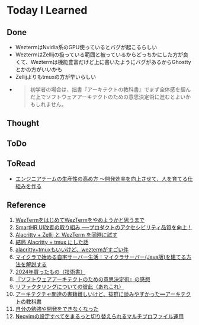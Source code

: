 # Today I Learned

## Done
- WeztermはNvidia系のGPU使っているとバグが起こるらしい
- WeztermはZellijの扱っている範囲と被っているからどっちかにした方が良くて、Weztermは機能豊富だけど上に書いたようにバグがあるからGhosttyとかの方がいいかも
- Zellijよりもtmuxの方が早いらしい
- >初学者の場合は、拙書『アーキテクトの教科書』でまず全体感を掴んだ上でソフトウェアアーキテクトのための意思決定術に進むとよいかもしれません。

## Thought

## ToDo

## ToRead
- [エンジニアチームの生産性の高め方 〜開発効率を向上させて、人を育てる仕組みを作る](https://amzn.asia/d/1fuPmN2)

## Reference
1. [WezTermをはじめてWezTermをやめようかと思うまで](https://gentoo.hatenablog.com/entry/2024/10/04/161346)
2. [SmartHR UI改善の取り組み ──プロダクトのアクセシビリティ品質を向上！](https://tech.smarthr.jp/entry/2025/02/07/190724)
3. [Alacritty + Zellij と WezTerm を同時に試す](https://zenn.dev/a24k/articles/20221024-alacritty-zellij-wezterm)
4. [結局 Alacritty + tmux にした話](https://zenn.dev/a24k/articles/20221027-alacritty-tmux)
5. [alacritty+tmuxもいいけど、weztermがすごい件](https://zenn.dev/yutakatay/articles/wezterm-intro)
6. [マイクラで始める自宅サーバー生活！マイクラサーバー(Java版)を建てる方法を解説する](https://zenn.dev/mesi/articles/1ea3cdf9233e79)
7. [2024年買ったもの（技術書）](https://blog.magnolia.tech/entry/2024/12/22/105353)
8. [『ソフトウェアアーキテクトのための意思決定術』の感想](https://note.com/yonekubo/n/n7cfc6ef21aed?sub_rt=share_pw)
9. [リファクタリングについての彼此（あれこれ）](https://tech.dentsusoken.com/entry/refactoring)
10. [アーキテクチャ関連の書籍難しいけど、抜群に読みやすかった━アーキテクトの教科書](https://masaytan.com/entry/2024/12/26/060000)
11. [自分の勉強や開発をできなくなった](https://konifar-zatsu.hatenadiary.jp/entry/2021/08/16/155833)
12. [Neovimの設定すべてをまるっと切り替えられるマルチプロファイル運用](https://zenn.dev/kyoh86/articles/e27a93d78767a7)